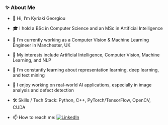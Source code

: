 ### ✨ About Me

- 👋 Hi, I’m Kyriaki Georgiou

- 🎓 I hold a BSc in Computer Science and an MSc in Artificial Intelligence

- 💼 I’m currently working as a Computer Vision & Machine Learning Engineer in Manchester, UK

- 👀 My interests include Artificial Intelligence, Computer Vision, Machine Learning, and NLP

- 🌱 I’m constantly learning about representation learning, deep learning, and text mining

- 🚀 I enjoy working on real-world AI applications, especially in image analysis and defect detection

- 🛠️ Skills / Tech Stack: Python, C++, PyTorch/TensorFlow, OpenCV, CUDA

- 📫 How to reach me: [![LinkedIn](https://img.shields.io/badge/LinkedIn-Profile-blue?logo=linkedin&logoColor=white)](https://www.linkedin.com/in/kyriaki-georgiou-cs)



<!---
KyriakiGeorgiou/KyriakiGeorgiou is a ✨ special ✨ repository because its `README.md` (this file) appears on your GitHub profile.
You can click the Preview link to take a look at your changes.
--->
